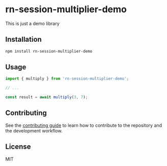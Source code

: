 # rn-session-multiplier-demo

This is just a demo library

## Installation

```sh
npm install rn-session-multiplier-demo
```

## Usage

```js
import { multiply } from 'rn-session-multiplier-demo';

// ...

const result = await multiply(3, 7);
```

## Contributing

See the [contributing guide](CONTRIBUTING.md) to learn how to contribute to the repository and the development workflow.

## License

MIT
